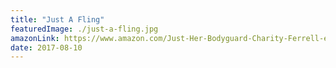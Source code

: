 ```yaml
---
title: "Just A Fling"
featuredImage: ./just-a-fling.jpg 
amazonLink: https://www.amazon.com/Just-Her-Bodyguard-Charity-Ferrell-ebook/dp/B06ZYXFV6D/
date: 2017-08-10
---
```







